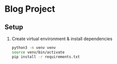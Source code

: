# Blog Project

## Setup
1. Create virtual environment & install dependencies
   ```bash
   python3 -m venv venv
   source venv/bin/activate
   pip install -r requirements.txt
